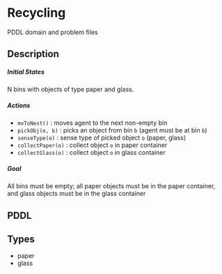 # Recycling

PDDL domain and problem files

## Description

##### Initial States
N bins with objects of type paper and glass.

##### Actions
- `mvToNext()` : moves agent to the next non-empty bin
- `pickObj(o, b)` : picks an object from bin `b` (agent must be at bin `b`)
- `senseType(o)` : sense type of picked object `o` (paper, glass)
- `collectPaper(o)` : collect object `o` in paper container
- `collectGlass(o)` : collect object `o` in glass container

##### Goal
All bins must be empty; all paper objects must be in the paper container, and glass objects must be in the glass container

## PDDL

## Types
- paper
- glass
